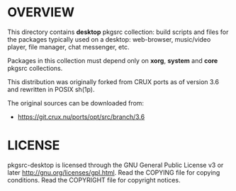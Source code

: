 OVERVIEW
========

This directory contains **desktop** pkgsrc collection: build scripts and files
for the packages typically used on a desktop: web-browser, music/video player,
file manager, chat messenger, etc.

Packages in this collection must depend only on **xorg**, **system** and
**core** pkgsrc collections.

This distribution was originally forked from CRUX ports as of version 3.6 and
rewritten in POSIX sh(1p).

The original sources can be downloaded from:
  * https://git.crux.nu/ports/opt/src/branch/3.6


LICENSE
=======

pkgsrc-desktop is licensed through the GNU General Public License v3 or later
<http://gnu.org/licenses/gpl.html>.
Read the COPYING file for copying conditions.
Read the COPYRIGHT file for copyright notices.
